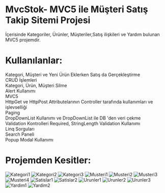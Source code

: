 # MvcStok- MVC5 ile Müşteri Satış Takip Sitemi Projesi </br>
İçerisinde Kategoriler, Ürünler, Müşteriler,Satış ilişkileri ve Yardım bulunan MVC5 projemdir.</br>
# Kullanılanlar: </br>
Kategori, Müşteri ve Yeni Ürün Eklerken Satış da Gerçekleştirme</br>
CRUD İşlemleri</br>
Kategori, Ürün, Müşteri Silme</br>
Alert Kullanımı</br>
MVC5</br>
HttpGet ve HttpPost Attributelarının Controller tarafında kullanımları ve işlevselliği</br>
Paging</br>
DropDownList Kullanımı ve DropDownList ile DB 'den veri çekme</br>
Validation Kontrolleri Required, StringLength Validation Kullanımı</br>
Linq Sorguları</br>
Search Paneli </br>
Popup Modal Kullanımı</br>

# Projemden Kesitler:

![Kategori1](https://github.com/user-attachments/assets/f4dea753-2ddf-4da5-a4b1-e1894112e710)
![Kategori2](https://github.com/user-attachments/assets/892c076c-ceff-4ab6-944b-4b831f938f70)
![Kategori3](https://github.com/user-attachments/assets/86dea0d7-dc6a-4e8b-a151-395207247925)
![Musteri1](https://github.com/user-attachments/assets/4008c952-fc10-4f96-a1cc-769af923700e)
![Musteri2](https://github.com/user-attachments/assets/7116f2cc-1a29-4ac4-a1f2-fecc8ea65e84)
![Musteri3](https://github.com/user-attachments/assets/091a9d0a-6a57-4bb5-ae3b-226004fbe4f0)
![Musteri4](https://github.com/user-attachments/assets/1abda509-4d25-4ea9-86d7-d4c61459bdb9)
![Satislar1](https://github.com/user-attachments/assets/c9a02ea4-431b-43cd-8e2d-309e5922ea73)
![Satislar2](https://github.com/user-attachments/assets/bccc2a28-66a8-4d58-9339-04d9126829da)
![Urunler1](https://github.com/user-attachments/assets/7b0fb9c8-55cd-4ebe-9df4-788ab8461c2f)
![Urunler2](https://github.com/user-attachments/assets/475b3f3e-727e-456c-83ee-e5241c891baa)
![Urunler3](https://github.com/user-attachments/assets/2413c5c2-ff78-4ad9-8f88-eb7d3f45390b)
![Yardim1](https://github.com/user-attachments/assets/ccbf0be8-d308-494c-bd1e-38d988e8a483)
![Yardim2](https://github.com/user-attachments/assets/423dc277-2cd5-4e75-8392-cf4019d30e29)

